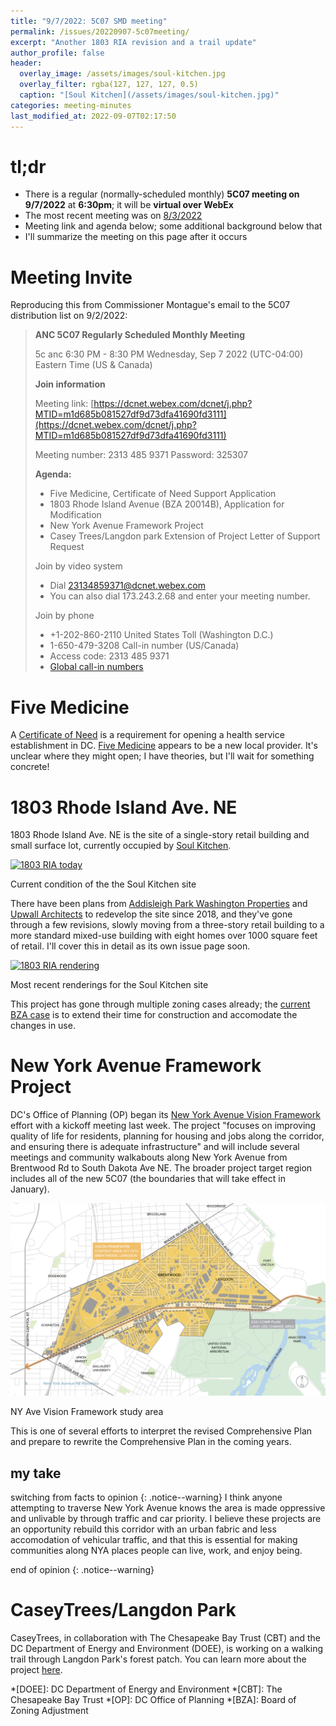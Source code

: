 ```yaml
---
title: "9/7/2022: 5C07 SMD meeting"
permalink: /issues/20220907-5c07meeting/
excerpt: "Another 1803 RIA revision and a trail update"
author_profile: false
header:
  overlay_image: /assets/images/soul-kitchen.jpg
  overlay_filter: rgba(127, 127, 127, 0.5)
  caption: "[Soul Kitchen](/assets/images/soul-kitchen.jpg)"
categories: meeting-minutes
last_modified_at: 2022-09-07T02:17:50
---
```

# tl;dr
- There is a regular (normally-scheduled monthly) **5C07 meeting on 9/7/2022** at **6:30pm**; it will be **virtual over WebEx**
- The most recent meeting was on [8/3/2022](/issues/20220907-5c07meeting/)
- Meeting link and agenda below; some additional background below that
- I'll summarize the meeting on this page after it occurs

# Meeting Invite
Reproducing this from Commissioner Montague's email to the 5C07 distribution list on 9/2/2022:

> **ANC 5C07 Regularly Scheduled Monthly Meeting**
> 
> 5c anc 6:30 PM - 8:30 PM Wednesday, Sep 7 2022 (UTC-04:00) Eastern Time (US & Canada) 
> 
> 
> **Join information**
>
> Meeting link: 
> [https://dcnet.webex.com/dcnet/j.php?MTID=m1d685b081527df9d73dfa41690fd3111](https://dcnet.webex.com/dcnet/j.php?MTID=m1d685b081527df9d73dfa41690fd3111)
> 
> Meeting number:            2313 485 9371 
> Password:                           325307 
> 
> **Agenda:**
> - Five Medicine, Certificate of Need Support Application
> - 1803 Rhode Island Avenue (BZA 20014B), Application for Modification
> - New York Avenue Framework Project
> - Casey Trees/Langdon park Extension of Project Letter of Support Request 
> 
> Join by video system 
> - Dial 23134859371@dcnet.webex.com 
> - You can also dial 173.243.2.68 and enter your meeting number.  
> 
> Join by phone  
> - +1-202-860-2110 United States Toll (Washington D.C.)
> - 1-650-479-3208 Call-in number (US/Canada)
> - Access code: 2313 485 9371  
> - [Global call-in numbers](https://dcnet.webex.com/webappng/sites/dcnet/meeting/info/fb5c5327aca14076b75adf5aef3c38b7)

# Five Medicine
A [Certificate of Need](https://dchealth.dc.gov/service/certificate-need) is a requirement for opening a health service establishment in DC. [Five Medicine](https://www.fivemedicine.com/) appears to be a new local provider. It's unclear where they might open; I have theories, but I'll wait for something concrete!

# 1803 Rhode Island Ave. NE
1803 Rhode Island Ave. NE is the site of a single-story retail building and small surface lot, currently occupied by [Soul Kitchen](https://www.yelp.com/biz/soul-kitchen-washington).

[![1803 RIA today](/assets/images/soul-kitchen.jpg)](/assets/images/soul-kitchen.jpg)
<p class="caption">Current condition of the the Soul Kitchen site</p>

There have been plans from [Addisleigh Park Washington Properties](https://www.dcbusinesstoolkit.com/businesses/addisleigh-park-washington-properties-llc) and [Upwall Architects](https://www.studioupwall.com/) to redevelop the site since 2018, and they've gone through a few revisions, slowly moving from a three-story retail building to a more standard mixed-use building with eight homes over 1000 square feet of retail. I'll cover this in detail as its own issue page soon.

[![1803 RIA rendering](/assets/images/1803-ria-rendering.png)](/assets/images/1803-ria-rendering.png)
<p class="caption">Most recent renderings for the Soul Kitchen site</p>

This project has gone through multiple zoning cases already; the [current BZA case](https://app.dcoz.dc.gov/CaseReport/CaseReportPage.aspx?case_id=20014B) is to extend their time for construction and accomodate the changes in use.

# New York Avenue Framework Project
DC's Office of Planning (OP) began its [New York Avenue Vision Framework](https://planning.dc.gov/NYAroadmap) effort with a kickoff meeting last week. The project "focuses on improving quality of life for residents, planning for housing and jobs along the corridor, and ensuring there is adequate infrastructure" and will include several meetings and community walkabouts along New York Avenue from Brentwood Rd to South Dakota Ave NE. The broader project target region includes all of the new 5C07 (the boundaries that will take effect in January).

[![NYA Vision Framework Area](/assets/images/nya-vf-area.png)](/assets/images/nya-vf-area.png)
<p class="caption">NY Ave Vision Framework study area</p>

This is one of several efforts to interpret the revised Comprehensive Plan and prepare to rewrite the Comprehensive Plan in the coming years.

## my take
switching from facts to opinion
{: .notice--warning}
I think anyone attempting to traverse New York Avenue knows the area is made oppressive and unlivable by through traffic and car priority. I believe these projects are an opportunity rebuild this corridor with an urban fabric and less accomodation of vehicular traffic, and that this is essential for making communities along NYA places people can live, work, and enjoy being.

end of opinion
{: .notice--warning}

# CaseyTrees/Langdon Park
CaseyTrees, in collaboration with The Chesapeake Bay Trust (CBT) and the DC Department of Energy and Environment (DOEE), is working on a walking trail through Langdon Park's forest patch. You can learn more about the project [here](https://caseytrees.org/2022/04/notes-from-the-field-langdon-park/).

*[DOEE]: DC Department of Energy and Environment
*[CBT]: The Chesapeake Bay Trust
*[OP]: DC Office of Planning
*[BZA]: Board of Zoning Adjustment